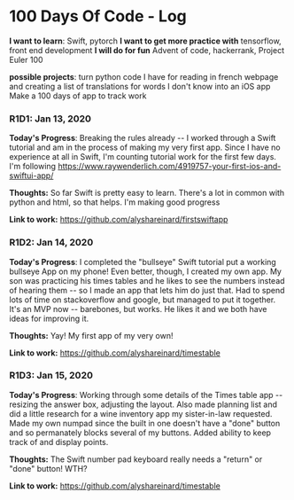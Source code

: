 # 100 Days Of Code - Log

**I want to learn**: Swift, pytorch
**I want to get more practice with** tensorflow, front end development
**I will do for fun** Advent of code, hackerrank, Project Euler 100

**possible projects**:
turn python code I have for reading in french webpage and creating a list of translations for words I don't know into an iOS app
Make a 100 days of app to track work



### R1D1: Jan 13, 2020 

**Today's Progress**: Breaking the rules already -- I worked through a Swift tutorial and am in the process of making my very first app.  Since I have no experience at all in Swift, I'm counting tutorial work for the first few days.  I'm following https://www.raywenderlich.com/4919757-your-first-ios-and-swiftui-app/ 

**Thoughts:** So far Swift is pretty easy to learn.  There's a lot in common with python and html, so that helps.  I'm making good progress

**Link to work:** https://github.com/alyshareinard/firstswiftapp

### R1D2: Jan 14, 2020 

**Today's Progress**: I completed the "bullseye" Swift tutorial put a working bullseye App on my phone! Even better, though, I created my own app.  My son was practicing his times tables and he likes to see the numbers instead of hearing them -- so I made an app that lets him do just that. Had to spend lots of time on stackoverflow and google, but managed to put it together. It's an MVP now -- barebones, but works.  He likes it and we both have ideas for improving it.  

**Thoughts:** Yay!  My first app of my very own!

**Link to work:** https://github.com/alyshareinard/timestable

### R1D3: Jan 15, 2020 

**Today's Progress**: Working through some details of the Times table app -- resizing the answer box, adjusting the layout.  Also made planning list and did a little research for a wine inventory app my sister-in-law requested. Made my own numpad since the built in one doesn't have a "done" button and so permanately blocks several of my buttons.  Added ability to keep track of and display points.  

**Thoughts:** The Swift number pad keyboard really needs a "return" or "done" button!  WTH?  

**Link to work:** https://github.com/alyshareinard/timestable
